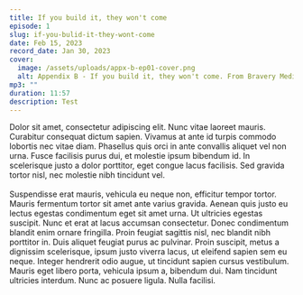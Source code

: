 ```yaml
---
title: If you build it, they won't come
episode: 1
slug: if-you-bulid-it-they-wont-come
date: Feb 15, 2023
record_date: Jan 30, 2023
cover:
  image: /assets/uploads/appx-b-ep01-cover.png
  alt: Appendix B - If you build it, they won't come. From Bravery Media.
mp3: ""
duration: 11:57
description: Test
---
```

Dolor sit amet, consectetur adipiscing elit. Nunc vitae laoreet mauris. Curabitur consequat dictum sapien. Vivamus at ante id turpis commodo lobortis nec vitae diam. Phasellus quis orci in ante convallis aliquet vel non urna. Fusce facilisis purus dui, et molestie ipsum bibendum id. In scelerisque justo a dolor porttitor, eget congue lacus facilisis. Sed gravida tortor nisl, nec molestie nibh tincidunt vel.\
\
Suspendisse erat mauris, vehicula eu neque non, efficitur tempor tortor. Mauris fermentum tortor sit amet ante varius gravida. Aenean quis justo eu lectus egestas condimentum eget sit amet urna. Ut ultricies egestas suscipit. Nunc et erat at lacus accumsan consectetur. Donec condimentum blandit enim ornare fringilla. Proin feugiat sagittis nisl, nec blandit nibh porttitor in. Duis aliquet feugiat purus ac pulvinar. Proin suscipit, metus a dignissim scelerisque, ipsum justo viverra lacus, ut eleifend sapien sem eu neque. Integer hendrerit odio augue, ut tincidunt sapien cursus vestibulum. Mauris eget libero porta, vehicula ipsum a, bibendum dui. Nam tincidunt ultricies interdum. Nunc ac posuere ligula. Nulla facilisi.